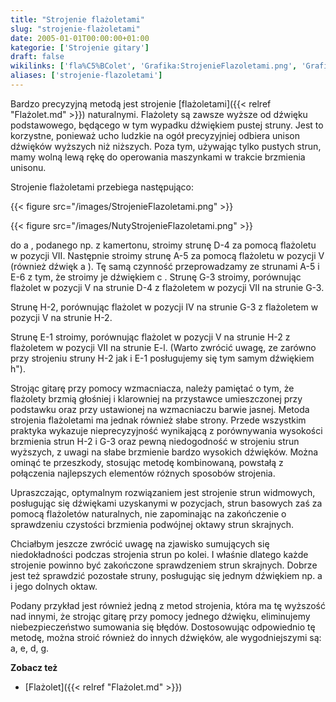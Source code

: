 ```yaml
---
title: "Strojenie flażoletami"
slug: "strojenie-flażoletami"
date: 2005-01-01T00:00:00+01:00
kategorie: ['Strojenie gitary']
draft: false
wikilinks: ['fla%C5%BColet', 'Grafika:StrojenieFlazoletami.png', 'Grafika:NutyStrojenieFlazoletami.png', 'Fla%C5%BColet']
aliases: ['strojenie-flazoletami']
---
```

Bardzo precyzyjną metodą jest strojenie
[flażoletami]({{< relref "Flażolet.md" >}}) naturalnymi. Flażolety są zawsze
wyższe od dźwięku podstawowego, będącego w tym wypadku dźwiękiem pustej
struny. Jest to korzystne, ponieważ ucho ludzkie na ogół precyzyjniej
odbiera unison dźwięków wyższych niż niższych. Poza tym, używając tylko
pustych strun, mamy wolną lewą rękę do operowania maszynkami w trakcie
brzmienia unisonu.

Strojenie flażoletami przebiega następująco:

{{< figure src="/images/StrojenieFlazoletami.png" >}}

{{< figure src="/images/NutyStrojenieFlazoletami.png" >}}

do a , podanego np. z kamertonu, stroimy strunę D-4 za pomocą flażoletu
w pozycji VII. Następnie stroimy strunę A-5 za pomocą flażoletu w
pozycji V (również dźwięk a ). Tę samą czynność przeprowadzamy ze
strunami A-5 i E-6 z tym, że stroimy je dźwiękiem c . Strunę G-3
stroimy, porównując flażolet w pozycji V na strunie D-4 z flażoletem w
pozycji VII na strunie G-3.

Strunę H-2, porównując flażolet w pozycji IV na strunie G-3 z flażoletem
w pozycji V na strunie H-2.

Strunę E-1 stroimy, porównując flażolet w pozycji V na strunie H-2 z
flażoletem w pozycji VII na strunie E-l. (Warto zwrócić uwagę, ze
zarówno przy strojeniu struny H-2 jak i E-1 posługujemy się tym samym
dźwiękiem h").

Strojąc gitarę przy pomocy wzmacniacza, należy pamiętać o tym, że
flażolety brzmią głośniej i klarowniej na przystawce umieszczonej przy
podstawku oraz przy ustawionej na wzmacniaczu barwie jasnej. Metoda
strojenia flażoletami ma jednak również słabe strony. Przede wszystkim
praktyka wykazuje nieprecyzyjność wynikającą z porównywania wysokości
brzmienia strun H-2 i G-3 oraz pewną niedogodność w strojeniu strun
wyższych, z uwagi na słabe brzmienie bardzo wysokich dźwięków. Można
ominąć te przeszkody, stosując metodę kombinowaną, powstałą z połączenia
najlepszych elementów różnych sposobów strojenia.

Upraszczając, optymalnym rozwiązaniem jest strojenie strun widmowych,
posługując się dźwiękami uzyskanymi w pozycjach, strun basowych zaś za
pomocą flażoletów naturalnych, nie zapominając na zakończenie o
sprawdzeniu czystości brzmienia podwójnej oktawy strun skrajnych.

Chciałbym jeszcze zwrócić uwagę na zjawisko sumujących się
niedokładności podczas strojenia strun po kolei. I właśnie dlatego
każde strojenie powinno być zakończone sprawdzeniem strun skrajnych.
Dobrze jest też sprawdzić pozostałe struny, posługując się jednym
dźwiękiem np. a i jego dolnych oktaw.

Podany przykład jest również jedną z metod strojenia, która ma tę
wyższość nad innymi, że strojąc gitarę przy pomocy jednego dźwięku,
eliminujemy niebezpieczeństwo sumowania się błędów. Dostosowując
odpowiednio tę metodę, można stroić również do innych dźwięków, ale
wygodniejszymi są: a, e, d, g.

**Zobacz też**

  - [Flażolet]({{< relref "Flażolet.md" >}})


